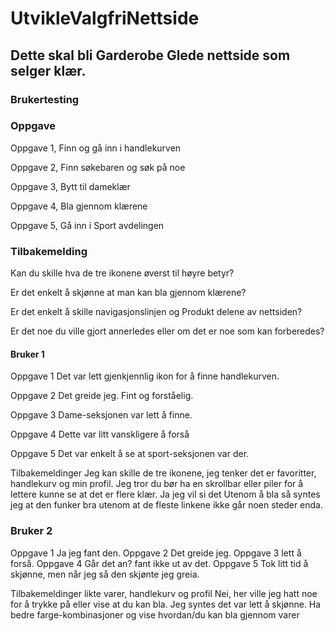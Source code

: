# UtvikleValgfriNettside
## Dette skal bli Garderobe Glede nettside som selger klær.

### Brukertesting


### Oppgave
  Oppgave 1,
    Finn og gå inn i handlekurven

  Oppgave 2,
    Finn søkebaren og søk på noe

  Oppgave 3,
    Bytt til dameklær

  Oppgave 4,
    Bla gjennom klærene

  Oppgave 5,
    Gå inn i Sport avdelingen


### Tilbakemelding
  Kan du skille hva de tre ikonene øverst til høyre betyr?

  Er det enkelt å skjønne at man kan bla gjennom klærene?

  Er det enkelt å skille navigasjonslinjen og Produkt delene av nettsiden?

  Er det noe du ville gjort annerledes eller om det er noe som kan forberedes?


#### Bruker 1
  Oppgave 1
    Det var lett gjenkjennlig ikon for å finne handlekurven.

  Oppgave 2
    Det greide jeg. Fint og forståelig.

  Oppgave 3
    Dame-seksjonen var lett å finne.

  Oppgave 4
    Dette var litt vanskligere å forså

  Oppgave 5
    Det var enkelt å se at sport-seksjonen var der. 

  Tilbakemeldinger
    Jeg kan skille de tre ikonene, jeg tenker det er favoritter, handlekurv og min profil.
    Jeg tror du bør ha en skrollbar eller piler for å lettere kunne se at det er flere klær.
    Ja jeg vil si det
    Utenom å bla så syntes jeg at den funker bra utenom at de fleste linkene ikke går noen steder enda.

### Bruker 2
  Oppgave 1
    Ja jeg fant den.
  Oppgave 2
    Det greide jeg.
  Oppgave 3
    lett å forså.
  Oppgave 4
    Går det an? fant ikke ut av det.
  Oppgave 5
    Tok litt tid å skjønne, men når jeg så den skjønte jeg greia.

  Tilbakemeldinger
    likte varer, handlekurv og profil
    Nei, her ville jeg hatt noe for å trykke på eller vise at du kan bla.
    Jeg syntes det var lett å skjønne.
    Ha bedre farge-kombinasjoner og vise hvordan/du kan bla gjennom varer
  
